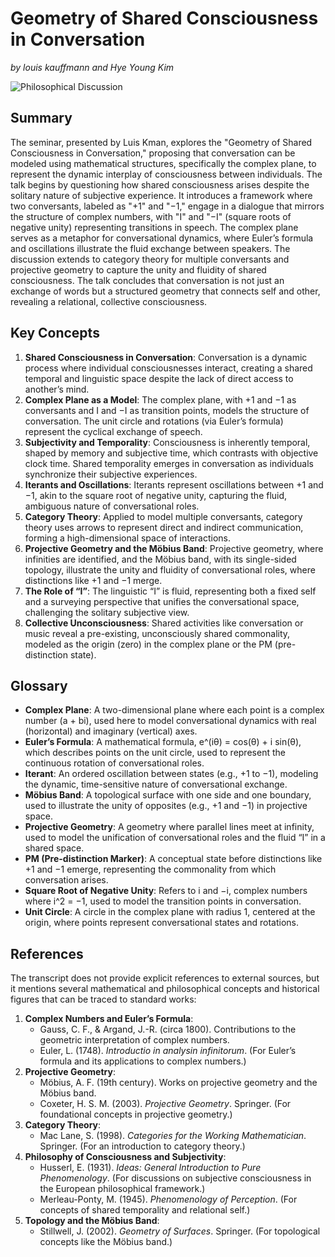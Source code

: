 # Geometry of Shared Consciousness in Conversation
*by louis kauffmann and Hye Young Kim*

![Philosophical Discussion](images/session5.jpg)
## Summary
The seminar, presented by Luis Kman, explores the "Geometry of Shared Consciousness in Conversation," proposing that conversation can be modeled using mathematical structures, specifically the complex plane, to represent the dynamic interplay of consciousness between individuals. The talk begins by questioning how shared consciousness arises despite the solitary nature of subjective experience. It introduces a framework where two conversants, labeled as "+1" and "−1," engage in a dialogue that mirrors the structure of complex numbers, with "I" and "−I" (square roots of negative unity) representing transitions in speech. The complex plane serves as a metaphor for conversational dynamics, where Euler’s formula and oscillations illustrate the fluid exchange between speakers. The discussion extends to category theory for multiple conversants and projective geometry to capture the unity and fluidity of shared consciousness. The talk concludes that conversation is not just an exchange of words but a structured geometry that connects self and other, revealing a relational, collective consciousness.

## Key Concepts
1. **Shared Consciousness in Conversation**: Conversation is a dynamic process where individual consciousnesses interact, creating a shared temporal and linguistic space despite the lack of direct access to another’s mind.
2. **Complex Plane as a Model**: The complex plane, with +1 and −1 as conversants and I and −I as transition points, models the structure of conversation. The unit circle and rotations (via Euler’s formula) represent the cyclical exchange of speech.
3. **Subjectivity and Temporality**: Consciousness is inherently temporal, shaped by memory and subjective time, which contrasts with objective clock time. Shared temporality emerges in conversation as individuals synchronize their subjective experiences.
4. **Iterants and Oscillations**: Iterants represent oscillations between +1 and −1, akin to the square root of negative unity, capturing the fluid, ambiguous nature of conversational roles.
5. **Category Theory**: Applied to model multiple conversants, category theory uses arrows to represent direct and indirect communication, forming a high-dimensional space of interactions.
6. **Projective Geometry and the Möbius Band**: Projective geometry, where infinities are identified, and the Möbius band, with its single-sided topology, illustrate the unity and fluidity of conversational roles, where distinctions like +1 and −1 merge.
7. **The Role of “I”**: The linguistic “I” is fluid, representing both a fixed self and a surveying perspective that unifies the conversational space, challenging the solitary subjective view.
8. **Collective Unconsciousness**: Shared activities like conversation or music reveal a pre-existing, unconsciously shared commonality, modeled as the origin (zero) in the complex plane or the PM (pre-distinction state).

## Glossary
- **Complex Plane**: A two-dimensional plane where each point is a complex number (a + bi), used here to model conversational dynamics with real (horizontal) and imaginary (vertical) axes.
- **Euler’s Formula**: A mathematical formula, e^(iθ) = cos(θ) + i sin(θ), which describes points on the unit circle, used to represent the continuous rotation of conversational roles.
- **Iterant**: An ordered oscillation between states (e.g., +1 to −1), modeling the dynamic, time-sensitive nature of conversational exchange.
- **Möbius Band**: A topological surface with one side and one boundary, used to illustrate the unity of opposites (e.g., +1 and −1) in projective space.
- **Projective Geometry**: A geometry where parallel lines meet at infinity, used to model the unification of conversational roles and the fluid “I” in a shared space.
- **PM (Pre-distinction Marker)**: A conceptual state before distinctions like +1 and −1 emerge, representing the commonality from which conversation arises.
- **Square Root of Negative Unity**: Refers to i and −i, complex numbers where i^2 = −1, used to model the transition points in conversation.
- **Unit Circle**: A circle in the complex plane with radius 1, centered at the origin, where points represent conversational states and rotations.

## References
The transcript does not provide explicit references to external sources, but it mentions several mathematical and philosophical concepts and historical figures that can be traced to standard works:
1. **Complex Numbers and Euler’s Formula**:
   - Gauss, C. F., & Argand, J.-R. (circa 1800). Contributions to the geometric interpretation of complex numbers.
   - Euler, L. (1748). *Introductio in analysin infinitorum*. (For Euler’s formula and its applications to complex numbers.)
2. **Projective Geometry**:
   - Möbius, A. F. (19th century). Works on projective geometry and the Möbius band.
   - Coxeter, H. S. M. (2003). *Projective Geometry*. Springer. (For foundational concepts in projective geometry.)
3. **Category Theory**:
   - Mac Lane, S. (1998). *Categories for the Working Mathematician*. Springer. (For an introduction to category theory.)
4. **Philosophy of Consciousness and Subjectivity**:
   - Husserl, E. (1931). *Ideas: General Introduction to Pure Phenomenology*. (For discussions on subjective consciousness in the European philosophical framework.)
   - Merleau-Ponty, M. (1945). *Phenomenology of Perception*. (For concepts of shared temporality and relational self.)
5. **Topology and the Möbius Band**:
   - Stillwell, J. (2002). *Geometry of Surfaces*. Springer. (For topological concepts like the Möbius band.)

